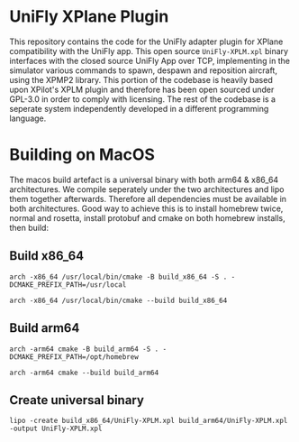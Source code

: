 # UniFly XPlane Plugin
This repository contains the code for the UniFly adapter plugin for XPlane compatibility with the UniFly app. This open source `UniFly-XPLM.xpl` binary interfaces with the closed source UniFly App over TCP, implementing in the simulator various commands to spawn, despawn and reposition aircraft, using the XPMP2 library. This portion of the codebase is heavily based upon XPilot's XPLM plugin and therefore has been open sourced under GPL-3.0 in order to comply with licensing. The rest of the codebase is a seperate system independently developed in a different programming language.

# Building on MacOS
The macos build artefact is a universal binary with both arm64 & x86_64 architectures. We compile seperately under the two architectures and lipo them together afterwards. Therefore all dependencies must be available in both architectures. Good way to achieve this is to install homebrew twice, normal and rosetta, install protobuf and cmake on both homebrew installs, then build:

## Build x86_64
`arch -x86_64 /usr/local/bin/cmake -B build_x86_64 -S . -DCMAKE_PREFIX_PATH=/usr/local`

`arch -x86_64 /usr/local/bin/cmake --build build_x86_64`

## Build arm64
`arch -arm64 cmake -B build_arm64 -S . -DCMAKE_PREFIX_PATH=/opt/homebrew`

`arch -arm64 cmake --build build_arm64`

## Create universal binary
`lipo -create build_x86_64/UniFly-XPLM.xpl build_arm64/UniFly-XPLM.xpl -output UniFly-XPLM.xpl`
